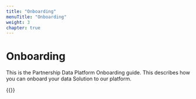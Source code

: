 ```yaml
---
title: "Onboarding"
menuTitle: "Onboarding"
weight: 3
chapter: true
---
```


# Onboarding

This is the Partnership Data Platform Onboarding guide. This describes how you can onboard your data Solution to our platform.

{{<children>}}